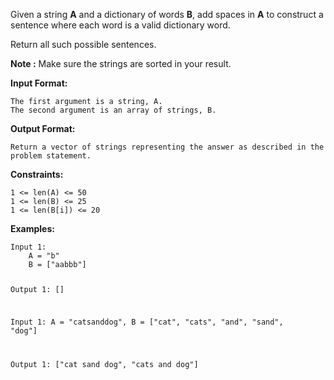 <div class="markdown-content" id="problem-content">
<p>Given a string <strong>A</strong> and a dictionary of words <strong>B</strong>, add spaces in <strong>A</strong> to construct a sentence where each word is a valid dictionary word.</p>
<p>Return all such possible sentences.</p>
<p><strong>Note :</strong> Make sure the strings are sorted in your result.</p>
<p><strong>Input Format:</strong></p>
<div class="highlighter-rouge"><pre class="highlight"><code>The first argument is a string, A.
The second argument is an array of strings, B.
</code></pre>
</div>
<p><strong>Output Format:</strong></p>
<div class="highlighter-rouge"><pre class="highlight"><code>Return a vector of strings representing the answer as described in the problem statement.
</code></pre>
</div>
<p><strong>Constraints:</strong></p>
<div class="highlighter-rouge"><pre class="highlight"><code>1 &lt;= len(A) &lt;= 50
1 &lt;= len(B) &lt;= 25
1 &lt;= len(B[i]) &lt;= 20
</code></pre>
</div>
<p><strong>Examples:</strong></p>
<div class="highlighter-rouge"><pre class="highlight"><code>Input 1:
    A = "b"
    B = ["aabbb"]

Output 1:
    []

Input 1:
    A = "catsanddog",
    B = ["cat", "cats", "and", "sand", "dog"]

Output 1:
    ["cat sand dog", "cats and dog"]
</code></pre>
</div>

</div>